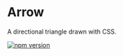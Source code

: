 # Arrow

A directional triangle drawn with CSS.

[![npm version](https://img.shields.io/npm/v/%40vrembem%2Farrow.svg)](https://www.npmjs.com/package/%40vrembem%2Farrow)
